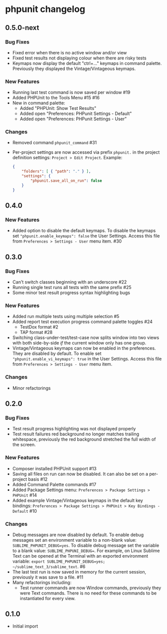 # phpunit changelog

## 0.5.0-next

### Bug Fixes

* Fixed error when there is no active window and/or view
* Fixed test results not displaying colour when there are risky tests
* Keymaps now display the default "ctrl+..." keymaps in command palette. Previously they displayed the Vintage/Vintageous keymaps.

### New Features

* Running last test command is now saved per window #19
* Added PHPUnit to the Tools Menu #15 #16
* New in command palette:
    - Added "PHPUnit: Show Test Results"
    - Added open "Preferences: PHPunit Settings - Default"
    - Added open "Preferences: PHPunit Settings - User"

### Changes

* Removed command `phpunit_command` #31
* Per-project settings are now accessed via prefix `phpunit.` in the project definition settings: `Project > Edit Project`. Example:

    ```json
    {
        "folders": [ { "path": "." } ],
        "settings": {
            "phpunit.save_all_on_run": false
        }
    }
    ```

## 0.4.0

### New Features

* Added option to disable the default keymaps. To disable the keymaps set `"phpunit.enable_keymaps": false` the User Settings. Access this file from `Preferences > Settings - User` menu item. #30

## 0.3.0

### Bug Fixes

* Can't switch classes beginning with an underscore #22
* Running single test runs all tests with the same prefix #25
* Some minor test result progress syntax highlighting bugs

### New Features

* Added run multiple tests using multiple selection #5
* Added report test execution progress command palette toggles #24
    - TestDox format #2
    - TAP format #28
* Switching class-under-test/test-case now splits window into two views with both side-by-side *if* the current window only has one group.
* Vintage/Vintageous keymaps can now be enabled in the preferences. They are disabled by default. To enable set `"phpunit.enable_vi_keymaps": true` in the User Settings. Access this file from `Preferences > Settings - User` menu item.

### Changes

* Minor refactorings

## 0.2.0

### Bug Fixes

* Test result progress highlighting was not displayed properly
* Test result failures red background no longer matches trailing whitespace, previously the red background stretched the full width of the screen.

### New Features

* Composer installed PHPUnit support #13
* Saving all files on run can now be disabled. It can also be set on a per-project basis #12
* Added Command Palette commands #17
* Added Package Settings menu: `Preferences > Package Settings > PHPUnit` #14
* Added example Vintage/Vintageous keymaps in the default key bindings: `Preferences > Package Settings > PHPUnit > Key Bindings - Default` #10

### Changes

* Debug messages are now disabled by default. To enable debug messages set an environment variable to a non-blank value: `SUBLIME_PHPUNIT_DEBUG=yes`. To disable debug message set the variable to a blank value: `SUBLIME_PHPUNI_DEBUG=`. For example, on Linux Sublime Text can be opened at the Terminal with an exported environment variable: `export SUBLIME_PHPUNIT_DEBUG=yes; ~/sublime_text_3/sublime_text`. #6
* The last test run is now saved in memory for the current session, previously it was save to a file. #11
* Many refactorings including:
    - Test runner commands are now Window commands, previously they were Text commands. There is no need for these commands to be instantiated for every view.

## 0.1.0

* Initial import
